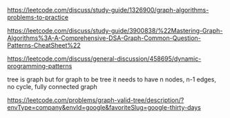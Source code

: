 https://leetcode.com/discuss/study-guide/1326900/graph-algorithms-problems-to-practice


https://leetcode.com/discuss/study-guide/3900838/%22Mastering-Graph-Algorithms%3A-A-Comprehensive-DSA-Graph-Common-Question-Patterns-CheatSheet%22


https://leetcode.com/discuss/general-discussion/458695/dynamic-programming-patterns


tree is graph but for graph to be tree it needs to have n nodes, n-1 edges, no cycle, fully connected graph



https://leetcode.com/problems/graph-valid-tree/description/?envType=company&envId=google&favoriteSlug=google-thirty-days
